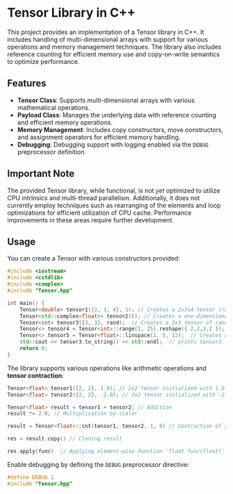 # Tensor Library in C++

This project provides an implementation of a Tensor library in C++. It includes handling of multi-dimensional arrays with support for various operations and memory management techniques. The library also includes reference counting for efficient memory use and copy-on-write semantics to optimize performance.


## Features

- **Tensor Class**: Supports multi-dimensional arrays with various mathematical operations.
- **Payload Class**: Manages the underlying data with reference counting and efficient memory operations.
- **Memory Management**: Includes copy constructors, move constructors, and assignment operators for efficient memory handling.
- **Debugging**: Debugging support with logging enabled via the `DEBUG` preprocessor definition.

## Important Note
The provided Tensor library, while functional, is not *yet* optimized to utilize CPU intrinsics and multi-thread parallelism. Additionally, it does not currently employ techniques such as rearranging of the elements and loop optimizations for efficient utilization of CPU cache. Performance improvements in these areas require further development.

## Usage

You can create a Tensor with various constructors provided:

```cpp
#include <iostream>
#include <cstdlib>
#include <complex>
#include "Tensor.hpp"

int main() {
    Tensor<double> tensor1({2, 3, 4}, 1); // Creates a 2x3x4 tensor (rank-3) of doubles initialized with 1.
    Tensor<std::complex<float>> tensor2(5); // Creates a one-dimensional tensor of size 5 of complex numbers.
    Tensor<int> tensor3({3, 3}, rand);  // Creates a 3x3 tensor of random integers generated by 'int rand(void)' function.
    Tensor<> tensor4 = Tensor<int>::range(1, 25).reshape({ 2,2,3,2 }); // Creates a tensor with a range of values [1-24] and reshapes it to 2x2x3x2.
    Tensor<> tensor5 = Tensor<float>::linspace(1, 5, 12);  // Creates a one-dimensional tensor containing 12 linearly spaced numbers between 1 and 5 (inclusive).
    std::cout << tensor3.to_string() << std::endl;  // prints tensor3.
    return 0;
}
```

The library supports various operations like arithmetic operations and **tensor contraction**:

```cpp
Tensor<float> tensor1({2, 2}, 1.0); // 2x2 tensor initialized with 1.0
Tensor<float> tensor2({2, 2}, -2.0); // 2x2 tensor initialized with -2.0

Tensor<float> result = tensor1 + tensor2; // Addition
result *= 2.0; // Multiplication by scalar

result = Tensor<float>::cnt(tensor1, tensor2, 1, 0) // Contraction of 2nd index of tensor1 with 1st index of tensor2

res = result.copy() // Cloning result

res.apply(func)  // Applying element-wise function 'float func(float)' to res
```

Enable debugging by defining the `DEBUG` preprocessor directive:

```cpp
#define DEBUG 1
#include "Tensor.hpp"
```
